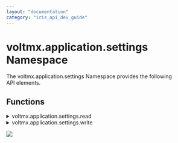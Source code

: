 ```yaml
---
layout: "documentation"
category: "iris_api_dev_guide"
---
```

                             


voltmx.application.settings Namespace
===================================

The voltmx.application.settings Namespace provides the following API elements.

Functions
---------


<details close markdown="block"><summary>voltmx.application.settings.read</summary>

* * *

This function enables your app to read the configuration values associated with specified keys.

### Syntax

{% highlight VoltMx %}
voltmx.application.settings.read(  
    key,  
    onsuccesscallback,  
    onfailureback)
{% endhighlight %}

### Input Parameters

  
| Parameters | Description |
| --- | --- |
| key | A string that specifies the keys for the settings to read. |
| onsuccesscallback | A function that is executed when the key-value pair specified in the _key_ parameter is read successfully. For details, see the **Remarks** section below. |
| onfailurecallback | A callback function is executed when there is an error in fetching the app's settings. This callback function receives the error code and the error message. For details, see the **Remarks** section below. |

 

### Example

{% highlight VoltMx %}
read: function() {

    voltmx.application.settings.read("key1", this.onsuccesscallbackR, this.onfailureback);
    voltmx.application.settings.read("key2", this.onsuccesscallbackR, this.onfailurebackR);
},

onfailureback: function(errorcode, errormessage) {
    alert("err is :" + errormessage);
},
onsuccesscallbackR: function(key, value) {
    var params = {};
    params.value = value;

    switch (value) {
        case "Table view":
            params.viewType = constants.SEGUI_VIEW_TYPE_TABLEVIEW;
            break;
        case "Page view":
            params.viewType = constants.SEGUI_VIEW_TYPE_PAGEVIEW;
            params.pageOffDotImage = "orngsld";
            params.pageOnDotImage = "whitesld";
            break;
        case "Coverflow view":
            params.viewType = constants.SEGUI_VIEW_TYPE_COVERFLOW;
            break;
        case "Cylinder view":
            params.viewType = constants.SEGUI_VIEW_TYPE_CYLINDER;
            break;
        case "Linear view":
            params.viewType = constants.SEGUI_VIEW_TYPE_LINEAR;
            break;
        case "Stack view":
            params.viewType = constants.SEGUI_VIEW_TYPE_STACK;
            break;

    }
    var ntf = new voltmx.mvc.Navigation("frmAppSetRead");
    ntf.navigate(params);
},

onfailurebackR: function(errorcode, errormessage) {
    alert("Err is :" + errormessage);
}
{% endhighlight %} 

### Return Values

None.

### Remarks

This function reads an app's settings from the settings file that is bundled with the application's binary. Your app can use this function to read, among other things, the user-defined values such as the preferred locations.

This is an asynchronous call so it returns immediately. Upon successfully reading the app’s settings, the Volt MX Iris API framework automatically invokes the callback your app passes in the _onsuccesscallback_ parameter. The callback function has the following signature.

onsuccess(key, value);

When this callback function is invoked, the _key_ parameter contains a string that specifies the name of the key whose value is being retrieved.

The _value_ parameter contains the settings that were read. It can be `Boolean`, `string`, `double`, or an object. It contains an object when _Display option_ is set to multiselect.

If the Volt MX Iris API framework cannot read the settings associated with the _key_ parameter to the `voltmx.application.settings.read` function, then the framework automatically invokes the function in the _onfailurecallback_ parameter. The callback function has the following signature.

onfailure(errorcode,errormessage);

When the framework calls the `onfailure` callback function _errorcode_ parameter of contains a numeric error code and the _errormessage_ parameter contains the corresponding error message as a `string`.

### Platform Availability

Available only on iPhone

* * *

</details>
<details close markdown="block"><summary>voltmx.application.settings.write</summary>

* * *

This function enables your app to write values associated with specified keys.

### Syntax

{% highlight VoltMx %}
voltmx.application.settings.write(  
    key,  
    value,  
    onsuccesscallback,  
    onfailurecallback);
{% endhighlight %}

### Input Parameters

  
| Parameter | Description |
| --- | --- |
| key | A string that specifies the unique key. The key that you specify must exist. You cannot introduce a new key. |
| value | A string that holds the value to be set for a key. If this function is called multiple times using the same key, existing value for the key is replaced with the new value. A key's value can be Boolean, string, double, or an object. It can contain an object only when _Display option_ is set to multiselect. |
| onsuccesscallback | The callback function that is executed when the new value is successfully assigned to the specified key. For details, see the **Remarks** section below. |
| onfailurecallback | The callback function that is executed when there is an error in updating the configuration. This callback function receives an error code and an error message. For details, see the **Remarks** section below. |

 

### Example

{% highlight VoltMx %}
write: function() {

    var str1 = this.view.txtMsg.text + " ";
    var str2 = this.view.lstBxType.selectedKey;

    voltmx.application.settings.write("key1", str1, this.onsuccesscallbackw, this.onfailurebackw);
    voltmx.application.settings.write("key2", str2, this.onsuccesscallbackWrite, this.onfailurebackWrite);

},
onsuccesscallbackw: function(key, value) {
    voltmx.print("Value is :" + value);
},

onfailurebackw: function(errorcode, errormessage) {
    alert("Error is :" + errormessage);
},


onsuccesscallbackWrite: function(key, value) {

    this.view.lblAppAfterSet.text = "App settings are successful";


},
onfailurebackWrite: function(errorcode, errormessage) {
    alert("Error is :" + errormessage);
}
{% endhighlight %}

### Return Values

None.

### Remarks

This function sets the value of configuration options in the configuration file that is associated with the app. New keys cannot be introduced with this function. Your app can only write to existing keys. This is an asynchronous call, so it returns immediately and does not wait for the underlying hardware to write the value to the specified key. It uses callback functions to communicate success or failure. The callback functions for success and failure are set using this function's _onsuccesscallback_ and _onfailurecallback_, respectively.

The callback function for the _onsuccesscallback_ parameter of the `voltmx.application.settings.write` function has the following 

### syntax.

{% highlight VoltMx %}
onsuccesscallback(key,value);
{% endhighlight %}

where the `key` parameter to this callback is a string containing the name of the key that was set, and the callback function's `value` parameter contains the value that the key was set to. The callback function's `value` parameter can be `boolean`, `string`, `double`, or an object. An object is only passed in through the _value_ parameter when "_Display option_" is multiselect.

If the `voltmx.application.settings.write` function cannot set the value of the specified key, in invokes another callback function. The callback function for the `voltmx.application.settings.write` function's _onfailurecallback_ parameter has the following syntax.

{% highlight VoltMx %}
onfailurecallback(errorcode,errormessage);
{% endhighlight %}

where the `errorcode` parameter contains a numeric error code and the `errormessage` parameter holds a string that specifies the error message.

### Platform Availability

Available only on iPhone

</details>

![](resources/prettify/onload.png)
